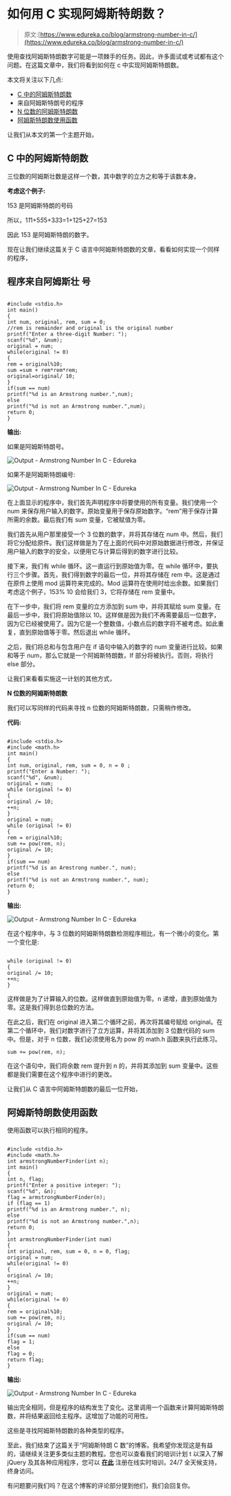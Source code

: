 # 如何用 C 实现阿姆斯特朗数？

> 原文:[https://www.edureka.co/blog/armstrong-number-in-c/](https://www.edureka.co/blog/armstrong-number-in-c/)

使用查找阿姆斯特朗数字可能是一项棘手的任务。因此，许多面试或考试都有这个问题。在这篇文章中，我们将看到如何在 c 中实现阿姆斯特朗数。

本文将关注以下几点:

*   [C 中的阿姆斯特朗数](#ArmstrongNumberinC)
*   来自阿姆斯特朗号的程序
*   [N 位数的阿姆斯特朗数](#ArmstrongNumberforNdigits)
*   [阿姆斯特朗数使用函数](#ArmstrongNumberusingFunctions)

让我们从本文的第一个主题开始，

## **C 中的阿姆斯特朗数**

三位数的阿姆斯壮数是这样一个数，其中数字的立方之和等于该数本身。

**考虑这个例子:**

153 是阿姆斯特朗的号码

所以，1*1*1+5*5*5+3*3*3=1+125+27=153

因此 153 是阿姆斯特朗的数字。

现在让我们继续这篇关于 C 语言中阿姆斯特朗数的文章，看看如何实现一个同样的程序，

## **程序来自阿姆斯壮** **号**

```

#include <stdio.h>
int main()
{
int num, original, rem, sum = 0;
//rem is remainder and original is the original number
printf("Enter a three-digit Number: ");
scanf("%d", &num);
original = num;
while(original != 0)
{
rem = original%10;
sum =sum + rem*rem*rem;
original=original/ 10;
}
if(sum == num)
printf("%d is an Armstrong number.",num);
else
printf("%d is not an Armstrong number.",num);
return 0;
}

```

**输出:**

如果是阿姆斯特朗号。

![Output - Armstrong Number In C - Edureka](../Images/d0a2e4443080fe1a1dff6010c9aa64b6.png)

如果不是阿姆斯特朗编号:

![Output - Armstrong Number In C - Edureka](../Images/24d86ed5a136c2632bb3bcaa48938b18.png)

在上面显示的程序中，我们首先声明程序中将要使用的所有变量。我们使用一个 num 来保存用户输入的数字。原始变量用于保存原始数字。“rem”用于保存计算所需的余数。最后我们有 sum 变量，它被赋值为零。

我们首先从用户那里接受一个 3 位数的数字，并将其存储在 num 中。然后，我们将它分配给原件。我们这样做是为了在上面的代码中对原始数据进行修改，并保证用户输入的数字的安全，以便用它与计算后得到的数字进行比较。

接下来，我们有 while 循环。这一直运行到原始值为零。在 while 循环中，要执行三个步骤。首先，我们得到数字的最后一位，并将其存储在 rem 中。这是通过在原件上使用 mod 运算符来完成的。Mod 运算符在使用时给出余数。如果我们考虑这个例子，153% 10 会给我们 3，它将存储在 rem 变量中。

在下一步中，我们将 rem 变量的立方添加到 sum 中，并将其赋给 sum 变量。在最后一步中，我们将原始值除以 10。这样做是因为我们不再需要最后一位数字，因为它已经被使用了。因为它是一个整数值，小数点后的数字将不被考虑。如此重复，直到原始值等于零。然后退出 while 循环。

之后，我们将总和与包含用户在 if 语句中输入的数字的 num 变量进行比较。如果和等于 num，那么它就是一个阿姆斯特朗数，If 部分将被执行。否则，将执行 else 部分。

让我们来看看实施这一计划的其他方式，

**N 位数的阿姆斯特朗数**

我们可以写同样的代码来寻找 n 位数的阿姆斯特朗数，只需稍作修改。

**代码:**

```

#include <stdio.h>
#include <math.h>
int main()
{
int num, original, rem, sum = 0, n = 0 ;
printf("Enter a Number: ");
scanf("%d", &num);
original = num;
while (original != 0)
{
original /= 10;
++n;
}
original = num;
while (original != 0)
{
rem = original%10;
sum += pow(rem, n);
original /= 10;
}
if(sum == num)
printf("%d is an Armstrong number.", num);
else
printf("%d is not an Armstrong number.", num);
return 0;
}

```

**输出:**

![Output - Armstrong Number In C - Edureka](../Images/a41892bf14f37f9a751d8f4b4e3dd0f5.png)

在这个程序中，与 3 位数的阿姆斯特朗数检测程序相比，有一个微小的变化。第一个变化是:

```

while (original != 0)
{
original /= 10;
++n;
}

```

这样做是为了计算输入的位数。这样做直到原始值为零。n 递增，直到原始值为零。这是我们得到总位数的方法。

在此之后，我们在 original 进入第二个循环之前，再次将其编号赋给 original。在第二个循环中，我们对数字进行了立方运算，并将其添加到 3 位数代码的 sum 中。但是，对于 n 位数，我们必须使用名为 pow 的 math.h 函数来执行此练习。

```
sum += pow(rem, n);
```

在这个语句中，我们将余数 rem 提升到 n 的，并将其添加到 sum 变量中。这些都是我们需要在这个程序中进行的更改。

让我们从 C 语言中阿姆斯特朗数的最后一位开始，

## **阿姆斯特朗数使用函数**

使用函数可以执行相同的程序。

```

#include <stdio.h>
#include <math.h>
int armstrongNumberFinder(int n);
int main()
{
int n, flag;
printf("Enter a positive integer: ");
scanf("%d", &n);
flag = armstrongNumberFinder(n);
if (flag == 1)
printf("%d is an Armstrong number.", n);
else
printf("%d is not an Armstrong number.",n);
return 0;
}
int armstrongNumberFinder(int num)
{
int original, rem, sum = 0, n = 0, flag;
original = num;
while(original != 0)
{
original /= 10;
++n;
}
original = num;
while(original != 0)
{
rem = original%10;
sum += pow(rem, n);
original /= 10;
}
if(sum == num)
flag = 1;
else
flag = 0;
return flag;
}

```

**输出:**

![Output - Armstrong Number In C - Edureka](../Images/8b48383984df68c0ce87054943b9eaf3.png)

输出完全相同，但是程序的结构发生了变化。这里调用一个函数来计算阿姆斯特朗数，并将结果返回给主程序。这增加了功能的可用性。

这些是寻找阿姆斯特朗数的各种类型的程序。

至此，我们结束了这篇关于“阿姆斯特朗 C 数”的博客。我希望你发现这是有益的，请继续关注更多类似主题的教程。您也可以查看我们的培训计划 t 以深入了解 jQuery 及其各种应用程序，您可以 [**在此**](https://www.edureka.co/masters-program/full-stack-developer-training) 注册在线实时培训，24/7 全天候支持，终身访问。

有问题要问我们吗？在这个博客的评论部分提到他们，我们会回复你。